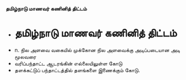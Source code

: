 **தமிழ்நாடு மாணவர் கணினித் திட்டம்**
- # தமிழ்நாடு மாணவர் கணினித் திட்டம்
- n. நில அளவை வகையில் முக்கோன நில அளவைக்கு அடிப்படையான அடி மூலவரை
- வரிப்பந்தாட்ட ஆடரங்கின் எல்லையிலுள்ள கோடு
- தளக்கட்டுப் பந்தாட்டத்தில் தளங்களை இணைக்கும் கோடு.

